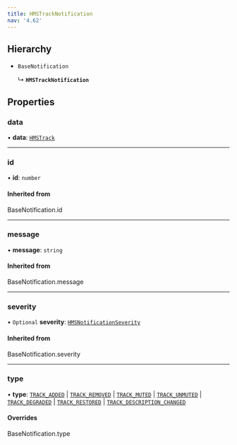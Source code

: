 ```yaml
---
title: HMSTrackNotification
nav: '4.62'
---
```


## Hierarchy

- `BaseNotification`

  ↳ **`HMSTrackNotification`**

## Properties

### data

• **data**: [`HMSTrack`](/api-reference/javascript/v2/home/content#hmstrack)

---

### id

• **id**: `number`

#### Inherited from

BaseNotification.id

---

### message

• **message**: `string`

#### Inherited from

BaseNotification.message

---

### severity

• `Optional` **severity**: [`HMSNotificationSeverity`](/api-reference/javascript/v2/enums/HMSNotificationSeverity)

#### Inherited from

BaseNotification.severity

---

### type

• **type**: [`TRACK_ADDED`](/api-reference/javascript/v2/enums/HMSNotificationTypes#track_added) \| [`TRACK_REMOVED`](/api-reference/javascript/v2/enums/HMSNotificationTypes#track_removed) \| [`TRACK_MUTED`](/api-reference/javascript/v2/enums/HMSNotificationTypes#track_muted) \| [`TRACK_UNMUTED`](/api-reference/javascript/v2/enums/HMSNotificationTypes#track_unmuted) \| [`TRACK_DEGRADED`](/api-reference/javascript/v2/enums/HMSNotificationTypes#track_degraded) \| [`TRACK_RESTORED`](/api-reference/javascript/v2/enums/HMSNotificationTypes#track_restored) \| [`TRACK_DESCRIPTION_CHANGED`](/api-reference/javascript/v2/enums/HMSNotificationTypes#track_description_changed)

#### Overrides

BaseNotification.type
